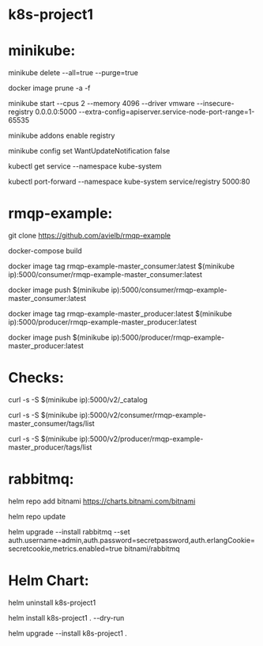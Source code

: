 # k8s-project1


# minikube:

minikube delete --all=true --purge=true

docker image prune -a -f

minikube start --cpus 2 --memory 4096 --driver vmware --insecure-registry 0.0.0.0:5000 --extra-config=apiserver.service-node-port-range=1-65535

minikube addons enable registry

minikube config set WantUpdateNotification false

kubectl get service --namespace kube-system

kubectl port-forward --namespace kube-system service/registry 5000:80


# rmqp-example:

git clone https://github.com/avielb/rmqp-example

docker-compose build

docker image tag rmqp-example-master_consumer:latest $(minikube ip):5000/consumer/rmqp-example-master_consumer:latest

docker image push $(minikube ip):5000/consumer/rmqp-example-master_consumer:latest

docker image tag rmqp-example-master_producer:latest $(minikube ip):5000/producer/rmqp-example-master_producer:latest

docker image push $(minikube ip):5000/producer/rmqp-example-master_producer:latest

# Checks:
curl -s -S $(minikube ip):5000/v2/_catalog

curl -s -S $(minikube ip):5000/v2/consumer/rmqp-example-master_consumer/tags/list

curl -s -S $(minikube ip):5000/v2/producer/rmqp-example-master_producer/tags/list




# rabbitmq:
helm repo add bitnami https://charts.bitnami.com/bitnami

helm repo update

helm upgrade --install rabbitmq --set auth.username=admin,auth.password=secretpassword,auth.erlangCookie=secretcookie,metrics.enabled=true bitnami/rabbitmq


# Helm Chart:
helm uninstall k8s-project1

helm install k8s-project1 . --dry-run

helm upgrade --install k8s-project1 .
